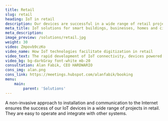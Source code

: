 ```yaml
---
title: Retail
slug: retail
heading: IoT in retail
description: Our devices are successful in a wide range of retail projects.
meta_title: IoT solutions for smart buildings, businesses, homes and cities
meta_description: 
image_preview: /solutions/retail.jpg
weight: 30
video: Zmpovb9czKo
video_name: How IoT technologies facilitate digitization in retail
video_text: The rapid development of IoT connectivity, devices powered from batteries for years, non-invasive approach and affordable prices today enable the rapid digitization of many industries. One of the most promising fields of use of IoT is undoubtedly retail.
video_bg: bg-darkGray font-white mb-20
consultation: Alan Fabik, CEO HARDWARIO
cons_img: alan.png
cons_link: https://meetings.hubspot.com/alanfabik/booking
menu:
    main:
        parent: 'Solutions'
---
```


A non-invasive approach to installation and communication to the Internet ensures the success of our IoT devices in a wide range of projects in retail. They are easy to operate and integrate with other systems.